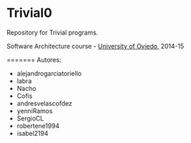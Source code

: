 Trivial0
=============

Repository for Trivial programs. 

Software Architecture course - [University of Oviedo](http://www.uniovi.es), 2014-15


=======
Autores:
* alejandrogarciatoriello
* labra
* Nacho
* Cofis
* andresvelascofdez
* yenniRamos
* SergioCL
* robertene1994
* isabel2194
